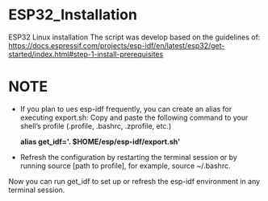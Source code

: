 # ESP32_Installation
ESP32 Linux installation 
The script was develop based on the guidelines of: https://docs.espressif.com/projects/esp-idf/en/latest/esp32/get-started/index.html#step-1-install-prerequisites

# **NOTE**
* If you plan to ues esp-idf frequently, you can create an alias for executing export.sh:
Copy and paste the following command to your shell’s profile (.profile, .bashrc, .zprofile, etc.)

    **alias get_idf='. $HOME/esp/esp-idf/export.sh'**

* Refresh the configuration by restarting the terminal session or by running source [path to profile], for example, source ~/.bashrc.
  
Now you can run get_idf to set up or refresh the esp-idf environment in any terminal session.
